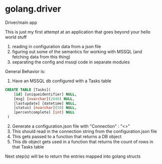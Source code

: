 # golang.driver
Driver/main app

This is just my first attempt at an application that goes beyond your hello world stuff

1. reading in configuration data from a json file
2. figuring out some of the semantics for working with MSSQL (and fetching data from this thing)
3. separating the config and mssql code in separate modules 

General Behavior is:
1. Have an MSSQL db configured with a Tasks table
```SQL
CREATE TABLE [Tasks](
	[id] [uniqueidentifier] NULL,
	[msg] [nvarchar](2048) NULL,
	[lastupdate] [datetime] NULL,
	[status] [nvarchar](50) NULL,
	[percentcomplete] [int] NULL
 ) 
 ```
2. Generate a configuration.json file with "Connection" : "<<MSSQL CONNECTION STRING>>"
3. This should read in the  connection string from the  configuration.json file
4. This gets passed to a function that returns a DB object
5. This  db object gets used in a function that returns the count of rows in that Tasks table

Next step(s) will be to return the entries mapped into golang structs

